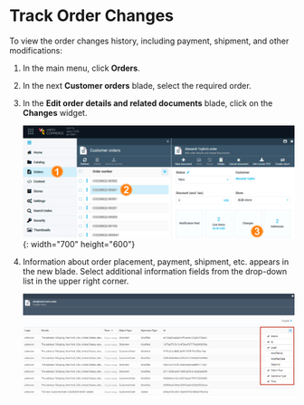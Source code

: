 # Track Order Changes

To view the order changes history, including payment, shipment, and other modifications:

1. In the main menu, click **Orders**.
1. In the next **Customer orders** blade, select the required order.
1. In the **Edit order details and related documents** blade, click on the **Changes** widget.

    ![New payment document](media/order-history.png){: width="700" height="600"}

1. Information about order placement, payment, shipment, etc. appears in the new blade. Select additional information fields from the drop-down list in the upper right corner.

    ![New payment document](media/order-changes.png)
